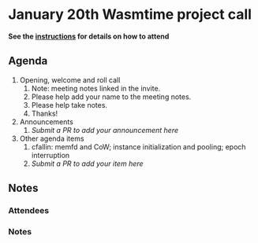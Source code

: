 # January 20th Wasmtime project call

**See the [instructions](../README.md) for details on how to attend**

## Agenda
1. Opening, welcome and roll call
    1. Note: meeting notes linked in the invite.
    1. Please help add your name to the meeting notes.
    1. Please help take notes.
    1. Thanks!
1. Announcements
    1. _Submit a PR to add your announcement here_
1. Other agenda items
    1. cfallin: memfd and CoW; instance initialization and pooling; epoch
       interruption
    1. _Submit a PR to add your item here_

## Notes

### Attendees

### Notes
